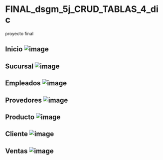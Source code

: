 # FINAL_dsgm_5j_CRUD_TABLAS_4_dic
proyecto final
## Inicio ![image](https://github.com/user-attachments/assets/73a8826c-8bda-4f80-9727-ae85d123966d)
## Sucursal ![image](https://github.com/user-attachments/assets/f0f00d9b-547c-4da2-96e4-48b57549caca)
## Empleados ![image](https://github.com/user-attachments/assets/5251b82a-d4d5-4521-9026-8a982aee57bf)
## Provedores ![image](https://github.com/user-attachments/assets/bf87ddee-cc9c-470f-b915-5e3f869b86f3)
## Producto ![image](https://github.com/user-attachments/assets/34471d6d-6fc1-4fc9-9783-3b9209547d28)
## Cliente ![image](https://github.com/user-attachments/assets/f1e4fa1e-ac20-403b-9aa7-9a53bf3d214c)
## Ventas ![image](https://github.com/user-attachments/assets/37889982-0a81-42b9-9ba3-b609c3a5af70)
